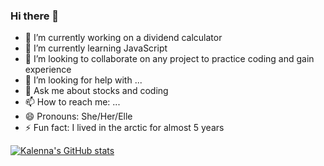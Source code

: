 ### Hi there 👋

<!--
**KalennaCodes/KalennaCodes** is a ✨ _special_ ✨ repository because its `README.md` (this file) appears on your GitHub profile.

Here are some ideas to get you started: -->

- 🔭 I’m currently working on a dividend calculator
- 🌱 I’m currently learning JavaScript
- 👯 I’m looking to collaborate on any project to practice coding and gain experience
- 🤔 I’m looking for help with ...
- 💬 Ask me about stocks and coding
- 📫 How to reach me: ...
- 😄 Pronouns: She/Her/Elle
- ⚡ Fun fact: I lived in the arctic for almost 5 years


[![Kalenna's GitHub stats](https://github-readme-stats.vercel.app/api?username=KalennaCodes)](https://github.com/KalennaCodes/github-readme-stats)

